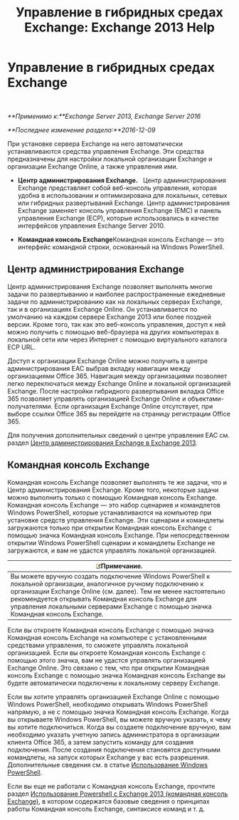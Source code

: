 ﻿---
title: 'Управление в гибридных средах Exchange: Exchange 2013 Help'
TOCTitle: Управление в гибридных средах Exchange
ms:assetid: 233f9f34-3ff5-47e1-a9e8-3244ee868d6e
ms:mtpsurl: https://technet.microsoft.com/ru-ru/library/JJ659048(v=EXCHG.150)
ms:contentKeyID: 50489595
ms.date: 01/11/2018
mtps_version: v=EXCHG.150
ms.translationtype: HT
---

# Управление в гибридных средах Exchange

 

_**Применимо к:**Exchange Server 2013, Exchange Server 2016_

_**Последнее изменение раздела:**2016-12-09_

При установке сервера Exchange на него автоматически устанавливаются средства управления Exchange. Эти средства предназначены для настройки локальной организации Exchange и организации Exchange Online, а также управления ими.

  - **Центр администрирования Exchange.**   Центр администрирования Exchange представляет собой веб-консоль управления, которая удобна в использовании и оптимизирована для локальных, сетевых или гибридных развертываний Exchange. Центр администрирования Exchange заменяет консоль управления Exchange (EMC) и панель управления Exchange (ECP), которые использовались в качестве интерфейсов управления Exchange Server 2010.

  - **Командная консоль Exchange**Командная консоль Exchange — это интерфейс командной строки, основанный на Windows PowerShell.

## Центр администрирования Exchange

Центр администрирования Exchange позволяет выполнять многие задачи по развертыванию и наиболее распространенные ежедневные задачи по администрированию как на локальных серверах Exchange, так и в организациях Exchange Online. Он устанавливается по умолчанию на каждом сервере Exchange 2013 или более поздней версии. Кроме того, так как это веб-консоль управления, доступ к ней можно получить с помощью веб-браузера на других компьютерах в локальной сети или через Интернет с помощью виртуального каталога ECP URL.

Доступ к организации Exchange Online можно получить в центре администрирования EAC выбрав вкладку навигации между организациями Office 365. Навигация между организациями позволяет легко переключаться между Exchange Online и локальной организацией Exchange. После настройки гибридного развертывания вкладка Office 365 позволяет управлять организацией Exchange Online и объектами-получателями. Если организация Exchange Online отсутствует, при выборе ссылки Office 365 вы перейдете на страницу регистрации Office 365.

Для получения дополнительных сведений о центре управления EAC см. раздел [Центр администрирования Exchange в Exchange 2013](https://technet.microsoft.com/ru-ru/library/jj150562\(v=exchg.150\)).

## Командная консоль Exchange

Командная консоль Exchange позволяет выполнять те же задачи, что и Центр администрирования Exchange. Кроме того, некоторые задачи можно выполнить только с помощью Командная консоль Exchange. Командная консоль Exchange — это набор сценариев и командлетов Windows PowerShell, которые устанавливаются на компьютер при установке средств управления Exchange. Эти сценарии и командлеты загружаются только при открытии Командная консоль Exchange с помощью значка Командная консоль Exchange. При непосредственном открытии Windows PowerShell сценарии и командлеты Exchange не загружаются, и вам не удастся управлять локальной организацией.

<table>
<thead>
<tr class="header">
<th><img src="images/Dn986544.note(EXCHG.150).gif" title="Примечание" alt="Примечание" />Примечание.</th>
</tr>
</thead>
<tbody>
<tr class="odd">
<td>Вы можете вручную создать подключение Windows PowerShell к локальной организации, аналогичное ручному подключению к организации Exchange Online (см. далее). Тем не менее настоятельно рекомендуется открывать Командная консоль Exchange для управления локальными серверами Exchange c помощью значка Командная консоль Exchange.</td>
</tr>
</tbody>
</table>


Если вы откроете Командная консоль Exchange с помощью значка Командная консоль Exchange на компьютере с установленными средствами управления, то сможете управлять локальной организацией. Если вы откроете Командная консоль Exchange с помощью этого значка, вам не удастся управлять организацией Exchange Online. Это связано с тем, что при открытии Командная консоль Exchange с помощью значка Командная консоль Exchange вы будете автоматически подключены к локальному серверу Exchange.

Если вы хотите управлять организацией Exchange Online с помощью Windows PowerShell, необходимо открывать Windows PowerShell напрямую, а не с помощью значка Командная консоль Exchange. Когда вы открываете Windows PowerShell, вы можете вручную указать, к чему вы хотите подключиться. Когда вы создаете подключение вручную, вам необходимо указать учетную запись администратора в организации клиента Office 365, а затем запустить команду для создания подключения. После создания подключения становятся доступными командлеты, на запуск которых Exchange у вас есть разрешения. Дополнительные сведения см. в статье [Использование Windows PowerShell](http://go.microsoft.com/fwlink/p/?linkid=209660).

Если вы еще не работали с Командная консоль Exchange, прочтите раздел [Использование Powershell с Exchange 2013 (командная консоль Exchange)](https://technet.microsoft.com/ru-ru/library/bb123778\(v=exchg.150\)), в котором содержатся базовые сведения о принципах работы Командная консоль Exchange, синтаксисе команд и т. д.

